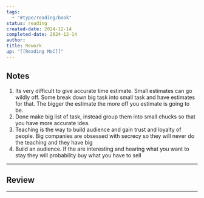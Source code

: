 ```yaml
---
tags:
  - "#type/reading/book"
status: reading
created-date: 2024-12-14
completed-date: 2024-12-14
author: 
title: Rework
up: "[[Reading MoC]]"
---
```


## Notes

1. Its very difficult to give accurate time estimate. Small estimates can go wildly off. Some break down big task into small task and have estimates for that. The bigger the estimate the more off you estimate is going to be. 
2. Done make big list of task, instead group them into small chucks so that you have more accurate idea.
3. Teaching is the way to build audience and gain trust and loyalty of people. Big companies are obsessed with secrecy so they will never do the teaching and they have big 
4. Build an audience. If the are interesting and hearing what you want to stay they will probability buy what you have to sell

---

## Review

---